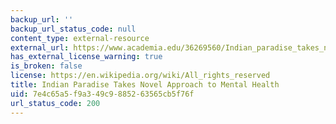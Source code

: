 ```yaml
---
backup_url: ''
backup_url_status_code: null
content_type: external-resource
external_url: https://www.academia.edu/36269560/Indian_paradise_takes_novel_approach_to_mental_health
has_external_license_warning: true
is_broken: false
license: https://en.wikipedia.org/wiki/All_rights_reserved
title: Indian Paradise Takes Novel Approach to Mental Health
uid: 7e4c65a5-f9a3-49c9-8852-63565cb5f76f
url_status_code: 200
---
```

